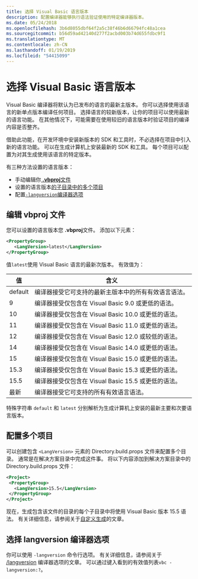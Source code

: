 ```yaml
---
title: 选择 Visual Basic 语言版本
description: 配置编译器能够执行语法验证使用的特定编译器版本。
ms.date: 05/24/2018
ms.openlocfilehash: 3b6d8055dbf64f2a5c38f46b6d66794fc48a1cea
ms.sourcegitcommit: b56d59ad42140d277f2acbd003b74d655fdbc9f1
ms.translationtype: MT
ms.contentlocale: zh-CN
ms.lasthandoff: 01/19/2019
ms.locfileid: "54415099"
---
```

# <a name="select-the-visual-basic-language-version"></a>选择 Visual Basic 语言版本

Visual Basic 编译器将默认为已发布的语言的最新主版本。 你可以选择使用该语言的新单点版本编译任何项目。 选择语言的较新版本，让你的项目可以使用最新的语言功能。 在其他情况下，可能需要在使用较旧的语言版本时验证项目的编译内容是否整齐。

借助此功能，在开发环境中安装新版本的 SDK 和工具时，不必选择在项目中引入新的语言功能。 可以在生成计算机上安装最新的 SDK 和工具。 每个项目可以配置为对其生成使用该语言的特定版本。

有三种方法设置的语言版本：

- 手动编辑你[ **.vbproj**文件](#edit-the-vbproj-file)
- 设置的语言版本[的子目录中的多个项目](#configure-multiple-projects)
- 配置[`-langversion`编译器选项](#set-the-langversion-compiler-option)

## <a name="edit-the-vbproj-file"></a>编辑 vbproj 文件

您可以设置的语言版本您 **.vbproj**文件。 添加以下元素：

```xml
<PropertyGroup>
   <LangVersion>latest</LangVersion>
</PropertyGroup>
```

值`latest`使用 Visual Basic 语言的最新次版本。 有效值为：

|值|含义|
|------------|-------------|
|default|编译器接受它可支持的最新主版本中的所有有效语言语法。|
|9|编译器接受仅包含在 Visual Basic 9.0 或更低的语法。|
|10|编译器接受仅包含在 Visual Basic 10.0 或更低的语法。|
|11|编译器接受仅包含在 Visual Basic 11.0 或更低的语法。|
|12|编译器接受仅包含在 Visual Basic 12.0 或较低的语法。|
|14|编译器接受仅包含在 Visual Basic 14.0 或更低的语法。|
|15|编译器接受仅包含在 Visual Basic 15.0 或更低的语法。|
|15.3|编译器接受仅包含在 Visual Basic 15.3 或更低的语法。|
|15.5|编译器接受仅包含在 Visual Basic 15.5 或更低的语法。|
|最新|编译器接受它可支持的所有有效语言语法。|

特殊字符串 `default` 和 `latest` 分别解析为生成计算机上安装的最新主要和次要语言版本。

## <a name="configure-multiple-projects"></a>配置多个项目

可以创建包含 `<LangVersion>` 元素的 Directory.build.props 文件来配置多个目录。 通常是在解决方案目录中完成这件事。 将以下内容添加到解决方案目录中的 Directory.build.props 文件：

```xml
<Project>
 <PropertyGroup>
   <LangVersion>15.5</LangVersion>
 </PropertyGroup>
</Project>
```

现在，生成包含该文件的目录的每个子目录中将使用 Visual Basic 版本 15.5 语法。 有关详细信息，请参阅关于[自定义生成](/visualstudio/msbuild/customize-your-build)的文章。

## <a name="set-the-langversion-compiler-option"></a>选择 langversion 编译器选项

你可以使用 `-langversion` 命令行选项。 有关详细信息，请参阅关于 [/langversion](../reference/command-line-compiler/langversion.md) 编译器选项的文章。 可以通过键入看到的有效值列表`vbc -langversion:?`。
